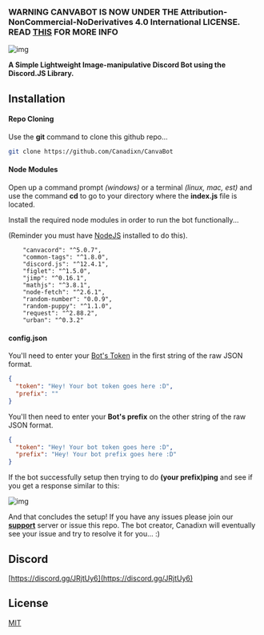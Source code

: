 ### WARNING CANVABOT IS NOW UNDER THE Attribution-NonCommercial-NoDerivatives 4.0 International LICENSE. READ [THIS](https://creativecommons.org/licenses/by-nc-nd/4.0/) FOR MORE INFO


![img](https://cdn.discordapp.com/attachments/770760785873469473/771146537102737469/New_Project_3.png)

**A Simple Lightweight Image-manipulative Discord Bot using the Discord.JS Library.**


## Installation

#### Repo Cloning

Use the **git** command to clone this github repo...

```bash
git clone https://github.com/Canadixn/CanvaBot
```

#### Node Modules

Open up a command prompt *(windows)* or a terminal *(linux, mac, est)* and use the command **cd** to go to your directory where the **index.js** file is located.


Install the required node modules in order to run the bot functionally...

(Reminder you must have [NodeJS](https://nodejs.org/en/download/) installed to do 
this).

```
    "canvacord": "^5.0.7",
    "common-tags": "^1.8.0",
    "discord.js": "^12.4.1",
    "figlet": "^1.5.0",
    "jimp": "^0.16.1",
    "mathjs": "^3.8.1",
    "node-fetch": "^2.6.1",
    "random-number": "0.0.9",
    "random-puppy": "^1.1.0",
    "request": "^2.88.2",
    "urban": "^0.3.2"

```

#### config.json
You'll need to enter your [Bot's Token](https://discord.com/developers/applications) in the first string of the raw JSON format.
```json 
{
  "token": "Hey! Your bot token goes here :D",
  "prefix": ""
}
```
You'll then need to enter your **Bot's prefix** on the other string of the raw JSON format.
```json 
{
  "token": "Hey! Your bot token goes here :D",
  "prefix": "Hey! Your bot prefix goes here :D"
}
```

If the bot successfully setup then trying to do **(your prefix)ping**  and see if you get a response similar to this:

![img](https://cdn.discordapp.com/attachments/770760785873469473/771151835838152716/53814101dd0de08fe9e188d550cb931d.png)

And that concludes the setup! If you have any issues please join our **[support](https://discord.gg/JRjtUy6)** server or issue this repo. The bot creator, Canadixn will eventually see your issue and try to resolve it for you... :)

## Discord
[https://discord.gg/JRjtUy6](https://discord.gg/JRjtUy6)

## License
[MIT](https://choosealicense.com/licenses/mit/)
